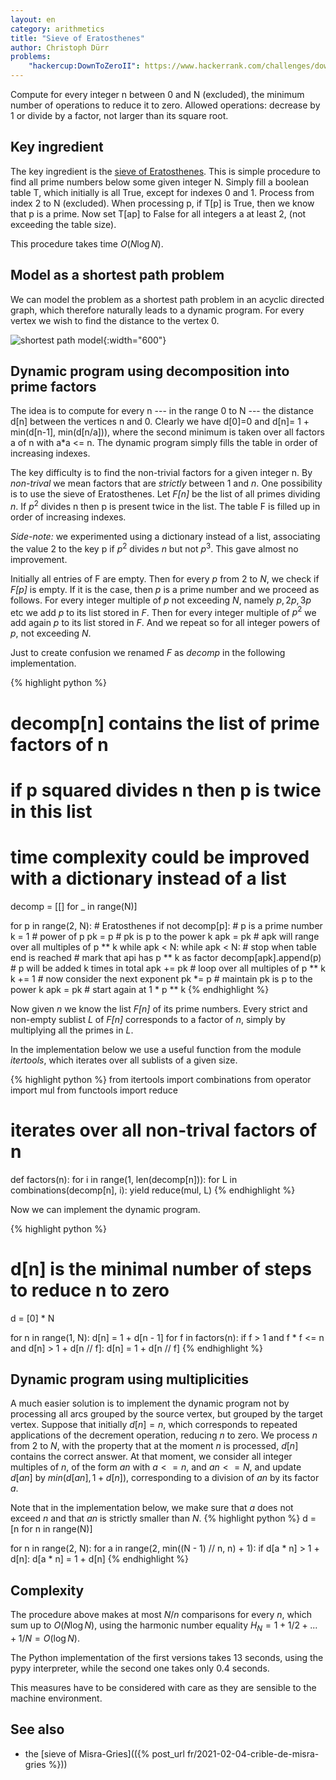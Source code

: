 ```yaml
---
layout: en
category: arithmetics
title: "Sieve of Eratosthenes"
author: Christoph Dürr
problems:
    "hackercup:DownToZeroII": https://www.hackerrank.com/challenges/down-to-zero-ii
---
```


Compute for every integer n between 0 and N (excluded), the minimum number of operations to reduce it to zero. Allowed operations: decrease by 1 or divide by a factor, not larger than its square root.

## Key ingredient

The key ingredient is the [sieve of Eratosthenes](https://en.wikipedia.org/wiki/Sieve_of_Eratosthenes). This is simple procedure to find all prime numbers below some given integer N. Simply fill a boolean table T, which initially is all True, except for indexes 0 and 1.  Process from index 2 to N (excluded).  When processing p, if T[p] is True, then we know that p is a prime. Now set T[ap] to False for all integers a at least 2, (not exceeding the table size).

This procedure takes time $O(N \log N)$.

## Model as a shortest path problem

We can model the problem as a shortest path problem in an acyclic directed graph, which therefore naturally leads to a dynamic program.
For every vertex we wish to find the distance to the vertex 0.

![shortest path model]({{site.images}}DownToZeroII.svg){:width="600"}

## Dynamic program using decomposition into prime factors

The idea is to compute for every n --- in the range 0 to N --- the distance d[n]  between the vertices n and 0.  Clearly we have d[0]=0 and d[n]= 1 + min(d[n-1], min(d[n/a])), where the second minimum is taken over all factors a of n with a*a <= n.  The dynamic program simply fills the table in order of increasing indexes.

The key difficulty is to find the non-trivial factors for a given integer n.  By *non-trival* we mean factors that are *strictly* between 1 and $n$.  One possibility is to use the sieve of Eratosthenes. Let *F[n]* be the list of all primes dividing $n$. If $p^2$ divides n then p is present twice in the list.
The table F is filled up in order of increasing indexes.

*Side-note:* we experimented  using a dictionary instead of a list, associating the value 2 to the key p if $p^2$ divides $n$ but not $p^3$.  This gave almost no improvement.

Initially all entries of F are empty.  Then for every $p$ from 2 to $N$, we check if *F[p]* is empty. If it is the case, then $p$ is a prime number and we proceed as follows. For every integer multiple of $p$ not exceeding $N$, namely $p, 2p, 3p$ etc we add $p$ to its list stored in *F*.  Then for every integer multiple of $p^2$ we add again $p$ to its list stored in *F*. And we repeat so for all integer powers of *p*, not exceeding $N$.

Just to create confusion we renamed *F* as *decomp* in the following implementation.

{% highlight python %}
# decomp[n] contains the list of prime factors of n
# if p squared divides n then p is twice in this list
# time complexity could be improved with a dictionary instead of a list
decomp = [[] for _ in range(N)]

for p in range(2, N):  # Eratosthenes
    if not decomp[p]:  # p is a prime number
        k = 1          # power of p
        pk = p         # pk is p to the power k
        apk = pk       # apk will range over all multiples of p ** k
        while apk < N:
            while apk < N:             # stop when table end is reached
                # mark that api has p ** k as factor
                decomp[apk].append(p)  # p will be added k times in total
                apk += pk              # loop over all multiples of p ** k
            k += 1     # now consider the next exponent
            pk *= p    # maintain pk is p to the power k
            apk = pk   # start again at 1 * p ** k
{% endhighlight %}

Now given $n$ we know the list *F[n]* of its prime numbers. Every strict and non-empty sublist *L* of *F[n]* corresponds to a factor of $n$, simply by multiplying all the primes in *L*.

In the implementation below we use a useful function from the module *itertools*, which iterates over all sublists of a given size.

{% highlight python %}
from itertools import combinations
from operator import mul
from functools import reduce

# iterates over all non-trival factors of n
def factors(n):
    for i in range(1, len(decomp[n])):
        for L in combinations(decomp[n], i):
            yield reduce(mul, L)
{% endhighlight %}

Now we can implement the dynamic program.

{% highlight python %}
# d[n]  is the minimal number of steps to reduce n to zero
d = [0] * N

for n in range(1, N):
    d[n] = 1 + d[n - 1]
    for f in factors(n):
        if f > 1 and f * f <= n and d[n] > 1 + d[n // f]:
            d[n] = 1 + d[n // f]
{% endhighlight %}


## Dynamic program using multiplicities

A much easier solution is to implement the dynamic program not by processing all arcs grouped by the source vertex, but grouped by the target vertex.  Suppose that initially $d[n]=n$, which corresponds to repeated applications of the decrement operation, reducing $n$ to zero. We process $n$ from 2 to $N$, with the property that at the moment $n$ is processed, $d[n]$ contains the correct answer. At that moment, we consider all integer multiples of $n$, of the form $an$ with $a<=n$, and $an<=N$, and update $d[an]$ by $min(d[an], 1 + d[n])$, corresponding to a division of $an$ by its factor $a$.

Note that in the implementation below, we make sure that $a$ does not exceed $n$ and that $an$ is strictly smaller than $N$.
{% highlight python %}
d = [n for n in range(N)]

for n in range(2, N):
    for a in range(2, min((N - 1) // n, n) + 1):
        if d[a * n] > 1 + d[n]:
            d[a * n] = 1 + d[n]
{% endhighlight %}

## Complexity

The procedure above makes at most $N/n$ comparisons for every $n$, which sum up to $O(N \log N)$,  using the harmonic number equality $H_N=1+1/2+...+1/N=O(\log N)$.

The Python implementation of the first versions takes 13 seconds, using the pypy interpreter, while the second one takes only 0.4 seconds.

This measures have to be considered with care as they are sensible to the machine environment.

## See also

- the [sieve of Misra-Gries](({% post_url fr/2021-02-04-crible-de-misra-gries %}))